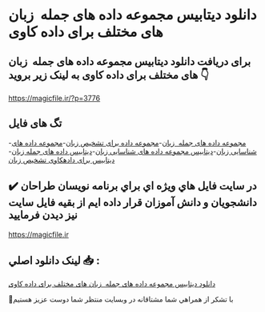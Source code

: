 # دانلود دیتابیس مجموعه داده های جمله  زبان های مختلف برای داده کاوی

## برای دریافت دانلود دیتابیس مجموعه داده های جمله  زبان های مختلف برای داده کاوی به لینک زیر بروید 👇

https://magicfile.ir/?p=3776

## تگ های فایل

-[مجموعه داده های جمله  زبان](https://magicfile.ir/product/%d8%af%db%8c%d8%aa%d8%a7%d8%a8%db%8c%d8%b3-%d9%85%d8%ac%d9%85%d9%88%d8%b9%d9%87-%d8%af%d8%a7%d8%af%d9%87-%d9%87%d8%a7%db%8c-%d8%ac%d9%85%d9%84%d9%87-%d8%b2%d8%a8%d8%a7%d9%86-%d9%87%d8%a7%db%8c-%d9%85%d8%ae%d8%aa%d9%84%d9%81-%d8%a8%d8%b1%d8%a7%db%8c-%d8%af%d8%a7%d8%af%d9%87-%da%a9%d8%a7%d9%88%db%8c/)-[مجموعه داده برای تشخیص زبان](https://magicfile.ir/product/%d8%af%db%8c%d8%aa%d8%a7%d8%a8%db%8c%d8%b3-%d9%85%d8%ac%d9%85%d9%88%d8%b9%d9%87-%d8%af%d8%a7%d8%af%d9%87-%d9%87%d8%a7%db%8c-%d8%ac%d9%85%d9%84%d9%87-%d8%b2%d8%a8%d8%a7%d9%86-%d9%87%d8%a7%db%8c-%d9%85%d8%ae%d8%aa%d9%84%d9%81-%d8%a8%d8%b1%d8%a7%db%8c-%d8%af%d8%a7%d8%af%d9%87-%da%a9%d8%a7%d9%88%db%8c/)-[مجموعه داده های شناسایی زبان](https://magicfile.ir/product/%d8%af%db%8c%d8%aa%d8%a7%d8%a8%db%8c%d8%b3-%d9%85%d8%ac%d9%85%d9%88%d8%b9%d9%87-%d8%af%d8%a7%d8%af%d9%87-%d9%87%d8%a7%db%8c-%d8%ac%d9%85%d9%84%d9%87-%d8%b2%d8%a8%d8%a7%d9%86-%d9%87%d8%a7%db%8c-%d9%85%d8%ae%d8%aa%d9%84%d9%81-%d8%a8%d8%b1%d8%a7%db%8c-%d8%af%d8%a7%d8%af%d9%87-%da%a9%d8%a7%d9%88%db%8c/)-[دیتابیس مجموعه داده های شناسایی زبان](https://magicfile.ir/product/%d8%af%db%8c%d8%aa%d8%a7%d8%a8%db%8c%d8%b3-%d9%85%d8%ac%d9%85%d9%88%d8%b9%d9%87-%d8%af%d8%a7%d8%af%d9%87-%d9%87%d8%a7%db%8c-%d8%ac%d9%85%d9%84%d9%87-%d8%b2%d8%a8%d8%a7%d9%86-%d9%87%d8%a7%db%8c-%d9%85%d8%ae%d8%aa%d9%84%d9%81-%d8%a8%d8%b1%d8%a7%db%8c-%d8%af%d8%a7%d8%af%d9%87-%da%a9%d8%a7%d9%88%db%8c/)-[دیتابیس داده های جمله زبان](https://magicfile.ir/product/%d8%af%db%8c%d8%aa%d8%a7%d8%a8%db%8c%d8%b3-%d9%85%d8%ac%d9%85%d9%88%d8%b9%d9%87-%d8%af%d8%a7%d8%af%d9%87-%d9%87%d8%a7%db%8c-%d8%ac%d9%85%d9%84%d9%87-%d8%b2%d8%a8%d8%a7%d9%86-%d9%87%d8%a7%db%8c-%d9%85%d8%ae%d8%aa%d9%84%d9%81-%d8%a8%d8%b1%d8%a7%db%8c-%d8%af%d8%a7%d8%af%d9%87-%da%a9%d8%a7%d9%88%db%8c/)-[دیتابیس برای دادهکاوی تشخیص زبان](https://magicfile.ir/product/%d8%af%db%8c%d8%aa%d8%a7%d8%a8%db%8c%d8%b3-%d9%85%d8%ac%d9%85%d9%88%d8%b9%d9%87-%d8%af%d8%a7%d8%af%d9%87-%d9%87%d8%a7%db%8c-%d8%ac%d9%85%d9%84%d9%87-%d8%b2%d8%a8%d8%a7%d9%86-%d9%87%d8%a7%db%8c-%d9%85%d8%ae%d8%aa%d9%84%d9%81-%d8%a8%d8%b1%d8%a7%db%8c-%d8%af%d8%a7%d8%af%d9%87-%da%a9%d8%a7%d9%88%db%8c/)

## ✔️ در سايت فايل هاي ويژه اي براي برنامه نويسان طراحان دانشجويان و دانش آموزان قرار داده ايم از بقيه فايل سايت نيز ديدن فرماييد

https://magicfile.ir


## لينک دانلود اصلي 📥 :

[دانلود دیتابیس مجموعه داده های جمله  زبان های مختلف برای داده کاوی](https://magicfile.ir/product/%d8%af%db%8c%d8%aa%d8%a7%d8%a8%db%8c%d8%b3-%d9%85%d8%ac%d9%85%d9%88%d8%b9%d9%87-%d8%af%d8%a7%d8%af%d9%87-%d9%87%d8%a7%db%8c-%d8%ac%d9%85%d9%84%d9%87-%d8%b2%d8%a8%d8%a7%d9%86-%d9%87%d8%a7%db%8c-%d9%85%d8%ae%d8%aa%d9%84%d9%81-%d8%a8%d8%b1%d8%a7%db%8c-%d8%af%d8%a7%d8%af%d9%87-%da%a9%d8%a7%d9%88%db%8c/) 


🙏با تشکر از همراهي شما مشتاقانه در وبسایت منتظر شما دوست عزیز هستیم

